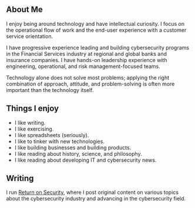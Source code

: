 ## About Me

I enjoy being around technology and have intellectual curiosity. I focus on the operational flow of work and the end-user experience with a customer service orientation.

I have progressive experience leading and building cybersecurity programs in the Financial Services industry at regional and global banks and insurance companies. I have hands-on leadership experience with engineering, operational, and risk management-focused teams.

Technology alone does not solve most problems; applying the right combination of approach, attitude, and problem-solving is often more important than the technology itself.

## Things I enjoy

- I like writing.
- I like exercising.
- I like spreadsheets (seriously).
- I like to tinker with new technologies.
- I like building businesses and building products.
- I like reading about history, science, and philosophy.
- I like reading about developing IT and cybersecurity news.

## Writing

I run [Return on Security](https://www.returnonsecurity.com), where I post original content on various topics about the cybersecurity industry and advancing in the cybersecurity field.
